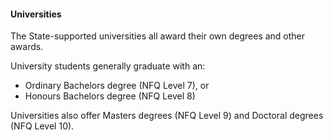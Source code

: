 ####  Universities

The State-supported universities all award their own degrees and other awards.

University students generally graduate with an:

  * Ordinary Bachelors degree (NFQ Level 7), or 
  * Honours Bachelors degree (NFQ Level 8) 

Universities also offer Masters degrees (NFQ Level 9) and Doctoral degrees
(NFQ Level 10).
